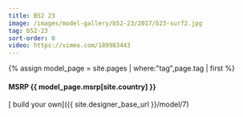 ```yaml
---
title: B52 23
image: /images/model-gallery/b52-23/2017/b23-surf2.jpg
tag: b52-23
sort-order: 0
video: https://vimeo.com/189983443
---
```

{% assign model_page = site.pages | where:"tag",page.tag | first %}
#### MSRP {{ model_page.msrp[site.country] }} ####

[ build your own]({{ site.designer_base_url }}/model/7)
